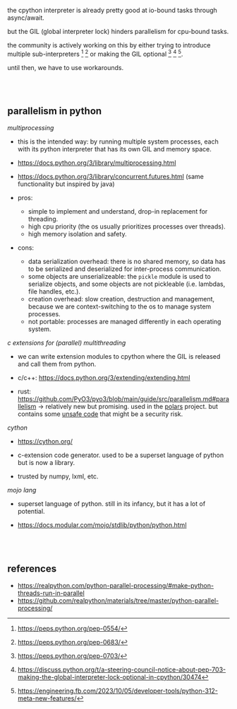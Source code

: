the cpython interpreter is already pretty good at io-bound tasks through async/await.

but the GIL (global interpreter lock) hinders parallelism for cpu-bound tasks.

the community is actively working on this by either trying to introduce multiple sub-interpreters [^subint1] [^subint2] or making the GIL optional [^nogil1] [^nogil2] [^nogil3].

until then, we have to use workarounds.

<br><br>

## parallelism in python

_multiprocessing_

- this is the intended way: by running multiple system processes, each with its python interpreter that has its own GIL and memory space.

- https://docs.python.org/3/library/multiprocessing.html
- https://docs.python.org/3/library/concurrent.futures.html (same functionality but inspired by java)

- pros:
     - simple to implement and understand, drop-in replacement for threading.
     - high cpu priority (the os usually prioritizes processes over threads).
     - high memory isolation and safety.
- cons:

     - data serialization overhead: there is no shared memory, so data has to be serialized and deserialized for inter-process communication.
     - some objects are unserializeable: the `pickle` module is used to serialize objects, and some objects are not pickleable (i.e. lambdas, file handles, etc.).
     - creation overhead: slow creation, destruction and management, because we are context-switching to the os to manage system processes.
     - not portable: processes are managed differently in each operating system.

_c extensions for (parallel) multithreading_

- we can write extension modules to cpython where the GIL is released and call them from python.

- c/c++: https://docs.python.org/3/extending/extending.html
- rust: https://github.com/PyO3/pyo3/blob/main/guide/src/parallelism.md#parallelism → relatively new but promising. used in the [polars](https://github.com/pola-rs/polars) project. but contains some [unsafe code](https://users.rust-lang.org/t/python-rust-interop/30243/12) that might be a security risk.

_cython_

- https://cython.org/

- c-extension code generator. used to be a superset language of python but is now a library.
- trusted by numpy, lxml, etc.

_mojo lang_

- superset language of python. still in its infancy, but it has a lot of potential.

- https://docs.modular.com/mojo/stdlib/python/python.html

<br><br>

## references

- https://realpython.com/python-parallel-processing/#make-python-threads-run-in-parallel
- https://github.com/realpython/materials/tree/master/python-parallel-processing/

[^subint1]: https://peps.python.org/pep-0554/
[^subint2]: https://peps.python.org/pep-0683/
[^nogil1]: https://peps.python.org/pep-0703/
[^nogil2]: https://discuss.python.org/t/a-steering-council-notice-about-pep-703-making-the-global-interpreter-lock-optional-in-cpython/30474
[^nogil3]: https://engineering.fb.com/2023/10/05/developer-tools/python-312-meta-new-features/
